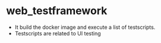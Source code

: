 # web_testframework

* It build the docker image and execute a list of testscripts.
* Testscripts are related to UI testing 